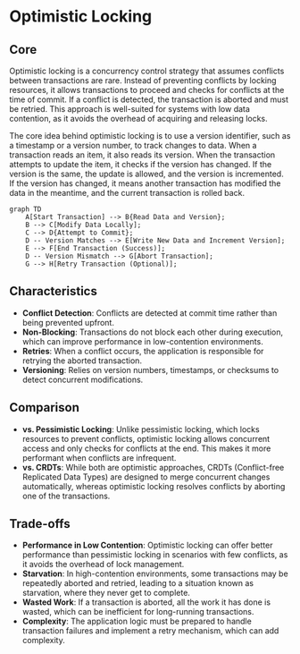 # Optimistic Locking

## Core

Optimistic locking is a concurrency control strategy that assumes conflicts between transactions are rare. Instead of preventing conflicts by locking resources, it allows transactions to proceed and checks for conflicts at the time of commit. If a conflict is detected, the transaction is aborted and must be retried. This approach is well-suited for systems with low data contention, as it avoids the overhead of acquiring and releasing locks.

The core idea behind optimistic locking is to use a version identifier, such as a timestamp or a version number, to track changes to data. When a transaction reads an item, it also reads its version. When the transaction attempts to update the item, it checks if the version has changed. If the version is the same, the update is allowed, and the version is incremented. If the version has changed, it means another transaction has modified the data in the meantime, and the current transaction is rolled back.

```mermaid
graph TD
    A[Start Transaction] --> B{Read Data and Version};
    B --> C[Modify Data Locally];
    C --> D{Attempt to Commit};
    D -- Version Matches --> E[Write New Data and Increment Version];
    E --> F[End Transaction (Success)];
    D -- Version Mismatch --> G[Abort Transaction];
    G --> H[Retry Transaction (Optional)];
```

## Characteristics

- **Conflict Detection**: Conflicts are detected at commit time rather than being prevented upfront.
- **Non-Blocking**: Transactions do not block each other during execution, which can improve performance in low-contention environments.
- **Retries**: When a conflict occurs, the application is responsible for retrying the aborted transaction.
- **Versioning**: Relies on version numbers, timestamps, or checksums to detect concurrent modifications.

## Comparison

- **vs. Pessimistic Locking**: Unlike pessimistic locking, which locks resources to prevent conflicts, optimistic locking allows concurrent access and only checks for conflicts at the end. This makes it more performant when conflicts are infrequent.
- **vs. CRDTs**: While both are optimistic approaches, CRDTs (Conflict-free Replicated Data Types) are designed to merge concurrent changes automatically, whereas optimistic locking resolves conflicts by aborting one of the transactions.

## Trade-offs

- **Performance in Low Contention**: Optimistic locking can offer better performance than pessimistic locking in scenarios with few conflicts, as it avoids the overhead of lock management.
- **Starvation**: In high-contention environments, some transactions may be repeatedly aborted and retried, leading to a situation known as starvation, where they never get to complete.
- **Wasted Work**: If a transaction is aborted, all the work it has done is wasted, which can be inefficient for long-running transactions.
- **Complexity**: The application logic must be prepared to handle transaction failures and implement a retry mechanism, which can add complexity.
